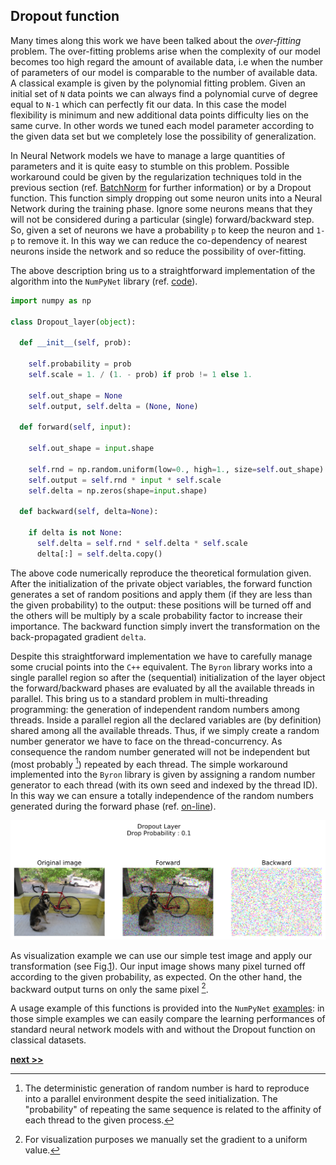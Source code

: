 ## Dropout function

Many times along this work we have been talked about the *over-fitting* problem.
The over-fitting problems arise when the complexity of our model becomes too high regard the amount of available data, i.e when the number of parameters of our model is comparable to the number of available data.
A classical example is given by the polynomial fitting problem.
Given an initial set of `N` data points we can always find a polynomial curve of degree equal to `N-1` which can perfectly fit our data.
In this case the model flexibility is minimum and new additional data points difficulty lies on the same curve.
In other words we tuned each model parameter according to the given data set but we completely lose the possibility of generalization.

In Neural Network models we have to manage a large quantities of parameters and it is quite easy to stumble on this problem.
Possible workaround could be given by the regularization techniques told in the previous section (ref. [BatchNorm](./BatchNorm.md) for further information) or by a Dropout function.
This function simply dropping out some neuron units into a Neural Network during the training phase.
Ignore some neurons means that they will not be considered during a particular (single) forward/backward step.
So, given a set of neurons we have a probability `p` to keep the neuron and `1-p` to remove it.
In this way we can reduce the co-dependency of nearest neurons inside the network and so reduce the possibility of over-fitting.

The above description bring us to a straightforward implementation of the algorithm into the `NumPyNet` library (ref. [code](https://github.com/Nico-Curti/NumPyNet/blob/master/NumPyNet/layers/dropout_layer.py)).

```python
import numpy as np

class Dropout_layer(object):

  def __init__(self, prob):

    self.probability = prob
    self.scale = 1. / (1. - prob) if prob != 1 else 1.

    self.out_shape = None
    self.output, self.delta = (None, None)

  def forward(self, input):

    self.out_shape = input.shape

    self.rnd = np.random.uniform(low=0., high=1., size=self.out_shape) < self.probability
    self.output = self.rnd * input * self.scale
    self.delta = np.zeros(shape=input.shape)

  def backward(self, delta=None):

    if delta is not None:
      self.delta = self.rnd * self.delta * self.scale
      delta[:] = self.delta.copy()

```

The above code numerically reproduce the theoretical formulation given.
After the initialization of the private object variables, the forward function generates a set of random positions and apply them (if they are less than the given probability) to the output: these positions will be turned off and the others will be multiply by a scale probability factor to increase their importance.
The backward function simply invert the transformation on the back-propagated gradient `delta`.

Despite this straightforward implementation we have to carefully manage some crucial points into the `C++` equivalent.
The `Byron` library works into a single parallel region so after the (sequential) initialization of the layer object the forward/backward phases are evaluated by all the available threads in parallel.
This bring us to a standard problem in multi-threading programming: the generation of independent random numbers among threads.
Inside a parallel region all the declared variables are (by definition) shared among all the available threads.
Thus, if we simply create a random number generator we have to face on the thread-concurrency.
As consequence the random number generated will not be independent but (most probably [^1]) repeated by each thread.
The simple workaround implemented into the `Byron` library is given by assigning a random number generator to each thread (with its own seed and indexed by the thread ID).
In this way we can ensure a totally independence of the random numbers generated during the forward phase (ref. [on-line](https://github.com/Nico-Curti/Byron/blob/master/src/dropout_layer.cpp)).

![Dropout function applied on a testing image. The 10% of image pixels are turned off by the forward function. The corresponding gradient is back-propagated only on the previously activated pixels.](../../../../img/dropout_layer.svg)

As visualization example we can use our simple test image and apply our transformation (see Fig.[1](../../../../img/dropout_layer.svg)).
Our input image shows many pixel turned off according to the given probability, as expected.
On the other hand, the backward output turns on only the same pixel [^2].

A usage example of this functions is provided into the `NumPyNet` [examples](https://github.com/Nico-Curti/NumPyNet/tree/master/examples): in those simple examples we can easily compare the learning performances of standard neural network models with and without the Dropout function on classical datasets.


[^1]: The deterministic generation of random number is hard to reproduce into a parallel environment despite the seed initialization. The "probability" of repeating the same sequence is related to the affinity of each thread to the given process.

[^2]: For visualization purposes we manually set the gradient to a uniform value.


[**next >>**](./Shortcut.md)
